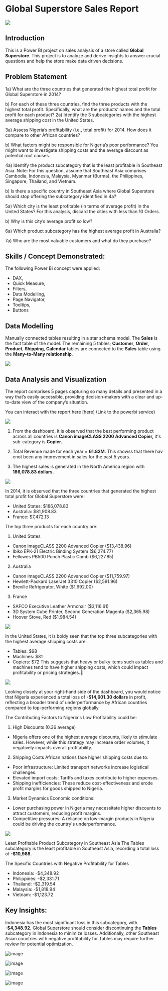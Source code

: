 # Global Superstore Sales Report

![](intro_image_jpg.jpeg)

## Introduction
This is a Power BI project on sales analysis of a store called **Global Superstore**. This project is to analyze and derive insights to answer crucial questions and help the store make data driven decisions.

## Problem Statement
1a)  What are the three countries that generated the highest total profit for Global Superstore in 2014?

b) For each of these three countries, find the three products with the highest total profit. Specifically, what are the products’ names and the total profit for each product? 
2a) Identify the 3 subcategories with the highest average shipping cost in the United States.

3a) Assess Nigeria’s profitability (i.e., total profit) for 2014. How does it compare to other African countries? 

b) What factors might be responsible for Nigeria’s poor performance? You might want to investigate shipping costs and the average discount as potential root causes.

4a) Identify the product subcategory that is the least profitable in Southeast Asia. Note: For this question, assume that Southeast Asia comprises Cambodia, Indonesia, Malaysia, Myanmar (Burma), the Philippines, Singapore, Thailand, and Vietnam.

b) Is there a specific country in Southeast Asia where Global Superstore should stop offering the subcategory identified in 4a? 

5a) Which city is the least profitable (in terms of average profit) in the United States? For this analysis, discard the cities with less than 10 Orders.

b) Why is this city’s average profit so low?

6a) Which product subcategory has the highest average profit in Australia? 

7a) Who are the most valuable customers and what do they purchase?

## Skills / Concept Demonstrated:

The following Power Bi concept were applied:
- DAX,
- Quick Measure, 
- Filters, 
- Data Modelling, 
- Page Navigator,
- Tooltips,
- Buttons

## Data Modelling

Manually connected tables resulting in a star schema model. The **Sales** is the fact table of the model. The remaining 5 tables; **Customer**, **Order**, **Product**, **Shipping**, **Calendar** tables are connected to the **Sales** table using the **Many-to-Many relationship**.  

![](Data_Model.PNG)

## Data Analysis and Visualization

The report comprises 5 pages capturing so many details and presented in a way that’s easily accessible, providing decision-makers with a clear and up-to-date view of the company’s situation.

You can interact with the report here [here] (Link to the powerbi service)

![](Product_highest_total_profit.PNG)

1. From the dashboard, it is observed that the best performing product across all countries is **Canon imageCLASS 2200 Advanced Copier,** it's sub-category is  **Copier.**

2. Total Revenue made for each year = **61.82M**. This showss that there hav enot been any improvement in sales for the past 5 years.

3. The highest sales is generated in the North America region with **186,078.83 dollars.**

![](Country_highest_total_sales.PNG)

In 2014, it is observed that the three countries that generated the highest total profit for Global Superstore were:
- United States: $186,078.83
- Australia: $81,908.83
- France: $7,472.13

The top three products for each country are:
1. United States
- Canon imageCLASS 2200 Advanced Copier ($13,438.96)
- Ibiko EPK-21 Electric Binding System ($6,274.77)
- Fellowes PB500 Punch Plastic Comb ($6,227.85)

2. Australia
- Canon imageCLASS 2200 Advanced Copier ($11,759.97)
- Hewlett-Packard LaserJet 3310 Copier ($2,591.96)
- Breville Refrigerator, White ($1,692.00)

3. France
- SAFCO Executive Leather Armchair ($3,116.61)
- 3D System Cube Printer, Second Generation Magenta ($2,365.98)
- Hoover Stove, Red ($1,984.54)

![](Subcategory_Sipping_Cost.PNG)

In the United States, it is boldy seen that the top three subcategories with the highest average shipping costs are:
- Tables: $98
- Machines: $81
- Copiers: $72
This suggests that heavy or bulky items such as tables and machines tend to have higher shipping costs, which could impact profitability or pricing strategies.🙂

![](Nigeria's_Profitability.PNG)

Looking closely at  your right-hand side of the dashboard, you would notice that Nigeria experienced a total loss of **-$14,601.30 dollars** in profit, reflecting a broader trend of underperformance by African countries compared to top-performing regions globally

The Contributing Factors to Nigeria's Low Profitability could be:
1. High Discounts (0.36 average)
- Nigeria offers one of the highest average discounts, likely to stimulate sales. However, while this strategy may increase order volumes, it negatively impacts overall profitability.

2. Shipping Costs
African nations face higher shipping costs due to:
- Poor infrastructure: Limited transport networks increase logistical challenges.
- Elevated import costs: Tariffs and taxes contribute to higher expenses.
- Shipping inefficiencies: These reduce cost-effectiveness and erode profit margins for goods shipped to Nigeria.

3. Market Dynamics
Economic conditions:
- Lower purchasing power in Nigeria may necessitate higher discounts to attract customers, reducing profit margins.
- Competitive pressures: A reliance on low-margin products in Nigeria could be driving the country's underperformance.

![](southasia.PNG)

Least Profitable Product Subcategory in Southeast Asia
The Tables subcategory is the least profitable in Southeast Asia, recording a total loss of **-$10,988.**

The Specific Countries with Negative Profitability for Tables
- Indonesia: -$4,348.92
- Philippines: -$2,331.71
- Thailand: -$2,319.54
- Malaysia: -$1,818.94
- Vietnam: -$1,123.72

## Key Insights:
Indonesia has the most significant loss in this subcategory, with **-$4,348.92.** Global Superstore should consider discontinuing the **Tables** subcategory in Indonesia to minimize losses. Additionally, other Southeast Asian countries with negative profitability for Tables may require further review for potential optimization.


![image](https://github.com/user-attachments/assets/d42af574-7b60-4031-a31b-824ee6443581)


![image](https://github.com/user-attachments/assets/035f4ea7-169c-4a37-b46d-8fd5ec248717)

![image](https://github.com/user-attachments/assets/e36f3cd5-36f1-46f9-bc81-e1db18774dfd)

![image](https://github.com/user-attachments/assets/f0730495-b442-4192-8ed2-cb3fafcc2f4b)
